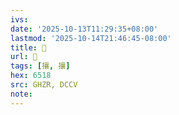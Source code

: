 ```yaml
---
ivs:
date: '2025-10-13T11:29:35+08:00'
lastmod: '2025-10-14T21:46:45-08:00'
title: 󰢎
url: 󰢎
tags: [攘, 攘]
hex: 6518
src: GHZR, DCCV
note:
---
```

